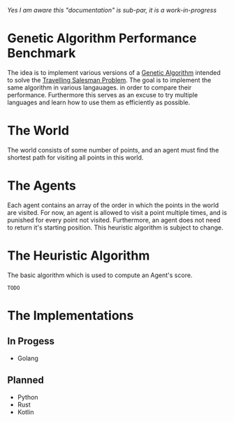 *Yes I am aware this "documentation" is sub-par, it is a work-in-progress*

# Genetic Algorithm Performance Benchmark

The idea is to implement various versions of a [Genetic Algorithm](https://en.wikipedia.org/wiki/Genetic_algorithm) intended to solve the [Travelling Salesman Problem](https://en.wikipedia.org/wiki/Travelling_salesman_problem). The goal is to implement the same algorithm in various langauages. in order to compare their performance. Furthermore this serves as an excuse to try multiple languages and learn how to use them as efficiently as possible.

# The World
The world consists of some number of points, and an agent must find the shortest path for visiting all points in this world.

# The Agents
Each agent contains an array of the order in which the points in the world are visited. For now, an agent is allowed to visit a point multiple times, and is punished for every point not visited. Furthermore, an agent does not need to return it's starting position. This heuristic algorithm is subject to change.

# The Heuristic Algorithm
The basic algorithm which is used to compute an Agent's score.

`TODO`

# The Implementations
## In Progess
- Golang
## Planned
- Python
- Rust
- Kotlin
